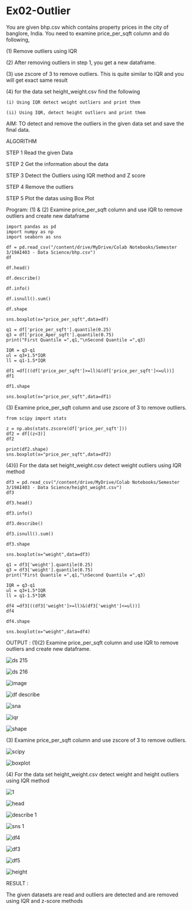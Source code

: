 # Ex02-Outlier

You are given bhp.csv which contains property prices in the city of banglore, India. You need to examine price_per_sqft column and do following,

(1) Remove outliers using IQR 

(2) After removing outliers in step 1, you get a new dataframe.

(3) use zscore of 3 to remove outliers. This is quite similar to IQR and you will get exact same result

(4) for the data set height_weight.csv find the following

    (i) Using IQR detect weight outliers and print them

    (ii) Using IQR, detect height outliers and print them

AIM: TO detect and remove the outliers in the given data set and save the final data.

ALGORITHM

STEP 1
Read the given Data

STEP 2
Get the information about the data

STEP 3
Detect the Outliers using IQR method and Z score

STEP 4
Remove the outliers

STEP 5
Plot the datas using Box Plot

Program:
(1) & (2) Examine price_per_sqft column and use IQR to remove outliers and create new dataframe

```
import pandas as pd
import numpy as np
import seaborn as sns

df = pd.read_csv("/content/drive/MyDrive/Colab Notebooks/Semester 3/19AI403 - Data Science/bhp.csv")
df

df.head()

df.describe()

df.info()

df.isnull().sum()

df.shape

sns.boxplot(x="price_per_sqft",data=df)

q1 = df['price_per_sqft'].quantile(0.25)
q3 = df['price_Aper_sqft'].quantile(0.75)
print("First Quantile =",q1,"\nSecond Quantile =",q3)

IQR = q3-q1
ul = q3+1.5*IQR
ll = q1-1.5*IQR

df1 =df[((df['price_per_sqft']>=ll)&(df['price_per_sqft']<=ul))]
df1

df1.shape

sns.boxplot(x="price_per_sqft",data=df1)
```
(3) Examine price_per_sqft column and use zscore of 3 to remove outliers.
```
from scipy import stats

z = np.abs(stats.zscore(df['price_per_sqft']))
df2 = df[(z<3)]
df2

print(df2.shape)
sns.boxplot(x="price_per_sqft",data=df2)
```
(4)(i) For the data set height_weight.csv detect weight outliers using IQR method
```
df3 = pd.read_csv("/content/drive/MyDrive/Colab Notebooks/Semester 3/19AI403 - Data Science/height_weight.csv")
df3

df3.head()

df3.info()

df3.describe()

df3.isnull().sum()

df3.shape

sns.boxplot(x="weight",data=df3)

q1 = df3['weight'].quantile(0.25)
q3 = df3['weight'].quantile(0.75)
print("First Quantile =",q1,"\nSecond Quantile =",q3)

IQR = q3-q1
ul = q3+1.5*IQR
ll = q1-1.5*IQR

df4 =df3[((df3['weight']>=ll)&(df3['weight']<=ul))]
df4

df4.shape

sns.boxplot(x="weight",data=df4)
```
OUTPUT :
(1)(2) Examine price_per_sqft column and use IQR to remove outliers and create new dataframe.

![ds 215](https://user-images.githubusercontent.com/119559844/228053739-a0b3740d-cf62-4584-b880-101799524048.png)

![ds 216](https://user-images.githubusercontent.com/119559844/228055339-cea1e31d-ae83-4ae6-8e62-f5ff7639f3bb.png)

![image](https://user-images.githubusercontent.com/119559844/228056070-8374f4b0-2d84-4b12-b0ff-7c4f84fc2ffa.png)

![df describe ](https://user-images.githubusercontent.com/119559844/229995816-ab529654-edab-4699-b1a4-c6c59d470c59.png)

![sna](https://user-images.githubusercontent.com/119559844/229995907-bdaeeac3-4014-4ee7-b870-341aa42e35f5.png)

![iqr](https://user-images.githubusercontent.com/119559844/229996483-d4504436-7025-4468-b012-b496af8934e0.png)

![shape](https://user-images.githubusercontent.com/119559844/229996530-ffd50beb-b2de-47e3-9161-3b698cd6a49b.png)


(3) Examine price_per_sqft column and use zscore of 3 to remove outliers.

![scipy](https://user-images.githubusercontent.com/119559844/229996998-be5bb2c1-7220-4802-a912-43da389113db.png)

![boxplot](https://user-images.githubusercontent.com/119559844/229997080-4fc5fe66-5378-43fa-bdfe-3d0118773fb6.png)


(4) For the data set height_weight.csv detect weight and height outliers using IQR method

![1](https://user-images.githubusercontent.com/119559844/229998819-9c755c15-ff89-4ec9-a43d-5e3c43860adf.png)

![head](https://user-images.githubusercontent.com/119559844/229998907-dd9160d2-da48-47c7-9adf-49a3ddc22ab3.png)

![describe 1 ](https://user-images.githubusercontent.com/119559844/229999685-c87e7150-3cd6-434c-bf36-7e82b90b5a4b.png)

![sns 1](https://user-images.githubusercontent.com/119559844/230000156-26585ba5-8d8a-443d-b670-eae135f0f8bd.png)

![df4](https://user-images.githubusercontent.com/119559844/230000196-3696ac4b-9860-4659-a4ce-d143c9780986.png)

![df3](https://user-images.githubusercontent.com/119559844/230000996-9a132904-3c96-4f2e-81d1-bb0bd6fc4352.png)

![df5](https://user-images.githubusercontent.com/119559844/230001031-700d8699-d68e-43aa-9357-073ae878b55e.png)

![height](https://user-images.githubusercontent.com/119559844/230001075-b4cb6ba8-c660-439b-a13c-a44a10b5d241.png)



RESULT :

The given datasets are read and outliers are detected and are removed using IQR and z-score methods
